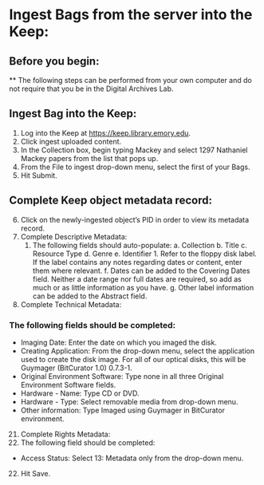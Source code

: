 # Ingest Bags from the server into the Keep:
## Before you begin:
  ** The following steps can be performed from your own computer and do not require that you be in the Digital Archives Lab.
## Ingest Bag into the Keep:
1. Log into the Keep at https://keep.library.emory.edu.
2. Click ingest uploaded content.
3. In the Collection box, begin typing Mackey and select 1297 Nathaniel Mackey papers from the list that pops up.
4. From the File to ingest drop-down menu, select the first of your Bags.
5. Hit Submit.

## Complete Keep object metadata record:
6. Click on the newly-ingested object’s PID in order to view its metadata record.
7. Complete Descriptive Metadata:
    1. The following fields should auto-populate:
        a. Collection
        b. Title
        c. Resource Type
        d. Genre
        e. Identifier
            1. Refer to the floppy disk label. If the label contains any notes regarding dates or content, enter them where relevant.
        f. Dates can be added to the Covering Dates field. Neither a date range nor full dates are required, so add as much or as little information as you have.
        g. Other label information can be added to the Abstract field.
8. Complete Technical Metadata:

### The following fields should be completed:
* Imaging Date: Enter the date on which you imaged the disk.
* Creating Application: From the drop-down menu, select the application
used to create the disk image. For all of our optical disks, this will be Guymager (BitCurator 1.0) 0.7.3-1.
* Original Environment Software: Type none in all three Original Environment Software fields.
* Hardware - Name: Type CD or DVD.
* Hardware - Type: Select removable media from drop-down menu.
* Other information: Type Imaged using Guymager in BitCurator environment.
21.	Complete Rights Metadata:
   1. The following field should be completed:
* Access Status: Select 13: Metadata only from the drop-down menu.
22.	Hit Save.

